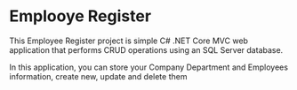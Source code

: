 <h1>Emplooye Register</h1>

<p>This Employee Register project is simple C# .NET Core MVC web application that performs CRUD operations using an SQL Server database.
</p>
<p>In this application, you can store your Company Department and Employees information, create new, update and delete them</p>